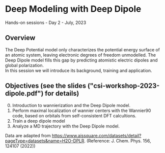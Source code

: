 # Deep Modeling with Deep Dipole
Hands-on sessions - Day 2 - July, 2023

## Overview
The Deep Potential model only characterizes the potential energy surface of an atomic system, leaving electronic degrees of freedom unmodelled. The Deep Dipole model fills this gap by predicting atomistic electric dipoles and global polarization.  
In this session we will introduce its background, training and application.

## Objectives (see the slides ("csi-workshop-2023-dipole.pdf") for details)
0. Introduction to wannierization and the Deep Dipole model.
1. Perform maximal localization of wannier centers with the Wannier90 code, based on orbitals from self-consistent DFT calcultions. 
2. Train a deep dipole model
3. Analyze a MD trajectory with the Deep Dipole model. 

Data are adapted from https://www.aissquare.com/datasets/detail?pageType=datasets&name=H2O-DPLR. (Reference: J. Chem. Phys. 156, 124107 (2022))
